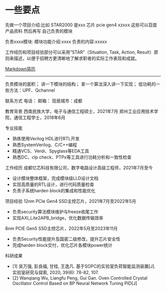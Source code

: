# 一些要点

先做一个项目介绍:比如 STAR2000 是xxx 芯片 pcie gen4 xzxxx 这些可以百度产品资料
然后再写 自己负责的模块

负责xxxx模块:
模块功能介绍:xxxx
负责的内容:xxxxx

工作经历和项目经验部分可以采用“STAR”（Situation, Task, Action, Result）原则来描述，以便于招聘方更清晰地了解求职者的实际工作表现和成就。

[Markdown简历](https://codecv.top/templates)

----

负责模块的面积；
讲一下模块的结构；
拿一个算法深入讲一下实现；
低功耗的一些方法：UPF、Qchannel



联系方式
电话：
邮箱：
现居城市：成都

教育背景
西南民族大学，电子与通信工程硕士，2021年7月
郑州工业应用技术学院，通信工程学士，2018年6月

专业技能
- 熟练使用Verilog HDL进行RTL开发
- 熟悉SystemVerilog、C/C++编程
- 精通VCS、Verdi、Spyglass等EDA工具
- 熟悉DC、clp check、PTPx等工具进行功耗分析和一致性检查

工作经历
成都忆芯科技有限公司，数字电路设计高级工程师，2021年7月至今
- 设计模块整体框架，完成模块级LLD设计文档
- 实现高质量的RTL设计，进行代码质量检查
- 负责子系统harden block的集成和性能优化

项目经验
12nm PCIe Gen4 SSD主控芯片，2021年7月至2022年5月
- 负责security算法模块维护与freeze收尾工作
- 实现AXI_Lite2APB_bridge，优化数据传输效率

8nm PCIE Gen5 SSD主控芯片，2022年5月至2023年11月
- 负责Security性能提升及国密二级修改，提升芯片安全性
- 完成harden block交付，优化芯片各模块power统计

科研成果
- [1] 吴万强, 彭良福, 甘桂, 王逸凡. 基于SOPC的实验室负荷智能监测装置[J]. 实验室研究与探索, 2020, 39(6): 78-82, 107.
- [2] Wanqiang Wu, Liangfu Peng, Gui Gan. Oven Controlled Crystal Oscillator Control Based on BP Neural Network Tuning PID[J]